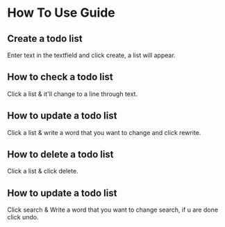 # How To Use Guide

## Create a todo list

Enter text in the textfield and click create, a list will appear.

## How to check a todo list

Click a list & it'll change to a line through text.

## How to update a todo list

Click a list & write a word that you want to change and click rewrite.

## How to delete a todo list

Click a list & click delete.

## How to update a todo list

Click search & Write a word that you want to change search, if u are done click undo.
